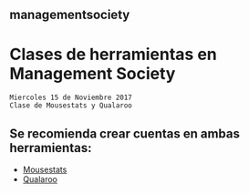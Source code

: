 ## managementsociety

# Clases de herramientas en Management Society
	Miercoles 15 de Noviembre 2017
	Clase de Mousestats y Qualaroo

## Se recomienda crear cuentas en ambas herramientas:
-  [Mousestats](https://ssl.mousestats.com/user/register/4)
-  [Qualaroo](https://app.qualaroo.com/signup)
